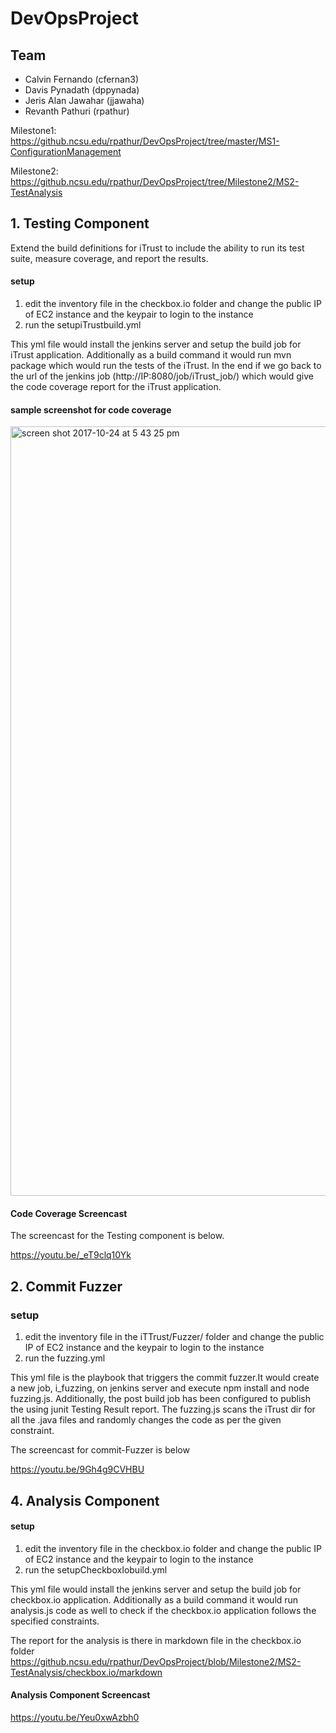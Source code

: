 # DevOpsProject

## Team
* Calvin Fernando (cfernan3)
* Davis Pynadath (dppynada)
* Jeris Alan Jawahar (jjawaha)
* Revanth Pathuri (rpathur)


Milestone1: https://github.ncsu.edu/rpathur/DevOpsProject/tree/master/MS1-ConfigurationManagement

Milestone2: https://github.ncsu.edu/rpathur/DevOpsProject/tree/Milestone2/MS2-TestAnalysis




## 1. Testing Component

Extend the build definitions for iTrust to include the ability to run its test suite, measure coverage, and report the results.
#### setup 

1) edit the inventory file in the checkbox.io folder and change the public IP of EC2 instance and the keypair to login to the    instance
2) run the setupiTrustbuild.yml 

This yml file would install the jenkins server and setup the build job for iTrust application. Additionally as a build command it would run mvn package which would run the tests of the iTrust. 
In the end if we go back to the url of the jenkins job (http://IP:8080/job/iTrust_job/) which would give the code coverage report for the iTrust application.

#### sample screenshot for code coverage

<img width="1231" alt="screen shot 2017-10-24 at 5 43 25 pm" src="https://media.github.ncsu.edu/user/6181/files/ebc507a4-b8e2-11e7-8de2-0291143425d6">


#### Code Coverage Screencast
The screencast for the Testing component is below.

https://youtu.be/_eT9clq10Yk

## 2. Commit Fuzzer

### setup

1) edit the inventory file in the iTTrust/Fuzzer/ folder and change the public IP of EC2 instance and the keypair to login to the    instance
2) run the fuzzing.yml

This yml file is the playbook that triggers the commit fuzzer.It would create a new job, i_fuzzing, on jenkins server and execute npm install and node fuzzing.js. Additionally, the post build job has been configured to publish the using junit Testing Result report. The fuzzing.js scans the iTrust dir for all the .java files and randomly changes the code as per the given constraint.

The screencast for commit-Fuzzer is below

https://youtu.be/9Gh4g9CVHBU


##  4. Analysis Component

#### setup

1) edit the inventory file in the checkbox.io folder and change the public IP of EC2 instance and the keypair to login to the    instance
2) run the setupCheckboxIobuild.yml 

This yml file would install the jenkins server and setup the build job for checkbox.io application. Additionally as a build command it would run analysis.js code as well to check if the checkbox.io application follows the specified constraints.

The report for the analysis is there in markdown file in the checkbox.io folder https://github.ncsu.edu/rpathur/DevOpsProject/blob/Milestone2/MS2-TestAnalysis/checkbox.io/markdown

#### Analysis Component Screencast

https://youtu.be/Yeu0xwAzbh0
